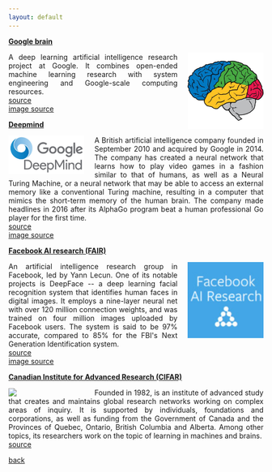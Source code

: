 ```yaml
---
layout: default
---
```


<strong><a href="https://research.google.com/teams/brain/"> Google brain </a></strong>

<img style="float: right; width: 150px; margin-left: 20px" src="/assets/img/googlebrain.jpg">

<p align="justify">
A deep learning artificial intelligence research project at Google.
It combines open-ended machine learning research with system engineering and Google-scale computing resources.<br />
<a href="https://en.wikipedia.org/wiki/Google_Brain"> source </a>
<br>
<a href="https://twitter.com/googlebrain"> image source </a>
</p>

<strong><a href="https://deepmind.com/"> Deepmind </a></strong>

<img style="float: left; width: 150px; margin-right: 20px" src="/assets/img/deepmind.jpg">

<p align="justify">
A British artificial intelligence company founded in September 2010 and acquired by Google in 2014.
The company has created a neural network that learns how to play video games in a fashion similar to that of humans, as well as a Neural Turing Machine, or a neural network that may be able to access an external memory like a conventional Turing machine, resulting in a computer that mimics the short-term memory of the human brain.
The company made headlines in 2016 after its AlphaGo program beat a human professional Go player for the first time.<br />
<a href="https://en.wikipedia.org/wiki/DeepMind"> source </a>
<br>
<a href="https://9to5google.com/guides/deepmind/"> image source </a>
</p>

<strong><a href="https://research.fb.com/category/facebook-ai-research-fair/"> Facebook AI research (FAIR) </a></strong>

<img style="float: right; width: 150px; margin-left: 20px" src="/assets/img/fair.jpg">

<p align="justify">
An artificial intelligence research group in Facebook, led by Yann Lecun.
One of its notable projects is DeepFace -- a deep learning facial recognition system that identifies human faces in digital images.
It employs a nine-layer neural net with over 120 million connection weights, and was trained on four million images uploaded by Facebook users.
The system is said to be 97% accurate, compared to 85% for the FBI's Next Generation Identification system.<br />
<a href="https://en.wikipedia.org/wiki/DeepFace"> source </a>
<br>
<a href="http://www.cdrinfo.com/Sections/News/Details.aspx?NewsId=44807"> image source </a>
</p>

<strong><a href="https://www.cifar.ca/"> Canadian Institute for Advanced Research (CIFAR)</a></strong>

<img style="float: left; width: 150px; margin-right: 20px" src="/assets/img/.jpg">

<p align="justify">
Founded in 1982, is an institute of advanced study that creates and maintains global research networks working on complex areas of inquiry.
It is supported by individuals, foundations and corporations, as well as funding from the Government of Canada and the Provinces of Quebec, Ontario, British Columbia and Alberta.
Among other topics, its researchers work on the topic of learning in machines and brains.<br />
<a href="https://en.wikipedia.org/wiki/Canadian_Institute_for_Advanced_Research"> source </a>
</p>

[back](cheat_sheet)
